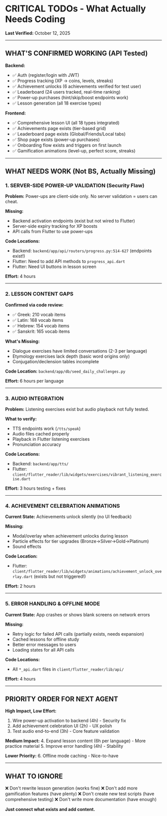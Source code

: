 # CRITICAL TODOs - What Actually Needs Coding

**Last Verified:** October 12, 2025

---

## WHAT'S CONFIRMED WORKING (API Tested)

**Backend:**
- ✅ Auth (register/login with JWT)
- ✅ Progress tracking (XP → coins, levels, streaks)
- ✅ Achievement unlocks (6 achievements verified for test user)
- ✅ Leaderboard (24 users tracked, real-time ranking)
- ✅ Power-up purchases (hint/skip/boost endpoints work)
- ✅ Lesson generation (all 18 exercise types)

**Frontend:**
- ✅ Comprehensive lesson UI (all 18 types integrated)
- ✅ Achievements page exists (tier-based grid)
- ✅ Leaderboard page exists (Global/Friends/Local tabs)
- ✅ Shop page exists (power-up purchases)
- ✅ Onboarding flow exists and triggers on first launch
- ✅ Gamification animations (level-up, perfect score, streaks)

---

## WHAT NEEDS WORK (Not BS, Actually Missing)

### 1. SERVER-SIDE POWER-UP VALIDATION (Security Flaw)

**Problem:** Power-ups are client-side only. No server validation = users can cheat.

**Missing:**
- Backend activation endpoints (exist but not wired to Flutter)
- Server-side expiry tracking for XP boosts
- API calls from Flutter to use power-ups

**Code Locations:**
- Backend: `backend/app/api/routers/progress.py:514-627` (endpoints exist!)
- Flutter: Need to add API methods to `progress_api.dart`
- Flutter: Need UI buttons in lesson screen

**Effort:** 4 hours

---

### 2. LESSON CONTENT GAPS

**Confirmed via code review:**
- ✅ Greek: 210 vocab items
- ✅ Latin: 168 vocab items
- ✅ Hebrew: 154 vocab items
- ✅ Sanskrit: 165 vocab items

**What's Missing:**
- Dialogue exercises have limited conversations (2-3 per language)
- Etymology exercises lack depth (basic word origins only)
- Conjugation/declension tables incomplete

**Code Location:** `backend/app/db/seed_daily_challenges.py`

**Effort:** 6 hours per language

---

### 3. AUDIO INTEGRATION

**Problem:** Listening exercises exist but audio playback not fully tested.

**What to verify:**
- TTS endpoints work (`/tts/speak`)
- Audio files cached properly
- Playback in Flutter listening exercises
- Pronunciation accuracy

**Code Locations:**
- Backend: `backend/app/tts/`
- Flutter: `client/flutter_reader/lib/widgets/exercises/vibrant_listening_exercise.dart`

**Effort:** 3 hours testing + fixes

---

### 4. ACHIEVEMENT CELEBRATION ANIMATIONS

**Current State:** Achievements unlock silently (no UI feedback)

**Missing:**
- Modal/overlay when achievement unlocks during lesson
- Particle effects for tier upgrades (Bronze→Silver→Gold→Platinum)
- Sound effects

**Code Location:**
- Flutter: `client/flutter_reader/lib/widgets/animations/achievement_unlock_overlay.dart` (exists but not triggered!)

**Effort:** 2 hours

---

### 5. ERROR HANDLING & OFFLINE MODE

**Current State:** App crashes or shows blank screens on network errors

**Missing:**
- Retry logic for failed API calls (partially exists, needs expansion)
- Cached lessons for offline study
- Better error messages to users
- Loading states for all API calls

**Code Locations:**
- All `*_api.dart` files in `client/flutter_reader/lib/api/`

**Effort:** 4 hours

---

## PRIORITY ORDER FOR NEXT AGENT

**High Impact, Low Effort:**
1. Wire power-up activation to backend (4h) - Security fix
2. Add achievement celebration UI (2h) - UX polish
3. Test audio end-to-end (3h) - Core feature validation

**Medium Impact:**
4. Expand lesson content (6h per language) - More practice material
5. Improve error handling (4h) - Stability

**Lower Priority:**
6. Offline mode caching - Nice-to-have

---

## WHAT TO IGNORE

❌ Don't rewrite lesson generation (works fine)
❌ Don't add more gamification features (have plenty)
❌ Don't create new test scripts (have comprehensive testing)
❌ Don't write more documentation (have enough)

**Just connect what exists and add content.**
